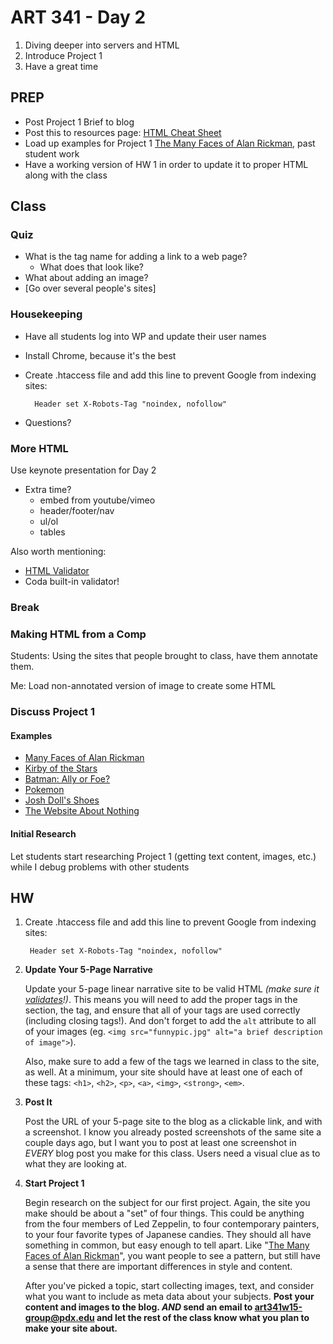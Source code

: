 ART 341 - Day 2
=======================================

1. Diving deeper into servers and HTML
2. Introduce Project 1
3. Have a great time



PREP
---------------------------------------
- Post Project 1 Brief to blog
- Post this to resources page: [HTML Cheat Sheet](http://www.addedbytes.com/download/html-cheat-sheet-v1/png/)
- Load up examples for Project 1 [The Many Faces of Alan Rickman](http://themanyfacesof.com/alan-rickman/), past student work
- Have a working version of HW 1 in order to update it to proper HTML along with the class






Class
---------------------------------------

### Quiz 
- What is the tag name for adding a link to a web page?
	- What does that look like?
- What about adding an image? 
- [Go over several people's sites]


### Housekeeping
- Have all students log into WP and update their user names
- Install Chrome, because it's the best
- Create .htaccess file and add this line to prevent Google from indexing sites:

		Header set X-Robots-Tag "noindex, nofollow"


- Questions?



### More HTML

Use keynote presentation for Day 2


- Extra time?
	- embed from youtube/vimeo
	- header/footer/nav
	- ul/ol
	- tables

Also worth mentioning:
- [HTML Validator](http://validator.w3.org/)
- Coda built-in validator!



### Break


### Making HTML from a Comp

Students: Using the sites that people brought to class, have them annotate them.

Me: Load non-annotated version of image to create some HTML



### Discuss Project 1




#### Examples
- [Many Faces of Alan Rickman](http://themanyfacesof.com/alan-rickman/)
- [Kirby of the Stars](http://web.pdx.edu/~chereea/kirby/index.html)
- [Batman: Ally or Foe?](http://web.pdx.edu/~mml2/batman_web/)
- [Pokemon](http://web.pdx.edu/~alan4/HRNZ341PRJ1/bulbasaur.html)
- [Josh Doll's Shoes](http://web.pdx.edu/~joshdoll/shoes/)
- [The Website About Nothing](http://web.pdx.edu/~phillip2/websiteaboutnothing/index.html)


#### Initial Research

Let students start researching Project 1 (getting text content, images, etc.) while I debug problems with other students














HW
---------------------------------------

1. Create .htaccess file and add this line to prevent Google from indexing sites:
	
		Header set X-Robots-Tag "noindex, nofollow"


1. **Update Your 5-Page Narrative**

	Update your 5-page linear narrative site to be valid HTML *(make sure it [validates](http://validator.w3.org/)!)*. This means you will need to add the proper tags in the <head> section, the <doctype> tag, and ensure that all of your tags are used correctly (including closing tags!). And don't forget to add the `alt` attribute to all of your images (eg. `<img src="funnypic.jpg" alt="a brief description of image">`). 

	Also, make sure to add a few of the tags we learned in class to the site, as well. At a minimum, your site should have at least one of each of these tags: `<h1>`, `<h2>`, `<p>`, `<a>`, `<img>`, `<strong>`, `<em>`.


3. **Post It**

	Post the URL of your 5-page site to the blog as a clickable link, and with a screenshot. I know you already posted screenshots of the same site a couple days ago, but I want you to post at least one screenshot in *EVERY* blog post you make for this class. Users need a visual clue as to what they are looking at.


4. **Start Project 1**

	Begin research on the subject for our first project. Again, the site you make should be about a "set" of four things. This could be anything from the four members of Led Zeppelin, to four contemporary painters, to your four favorite types of Japanese candies. They should all have something in common, but easy enough to tell apart. Like "[The Many Faces of Alan Rickman](http://themanyfacesof.com/alan-rickman/)", you want people to see a pattern, but still have a sense that there are important differences in style and content.

	After you've picked a topic, start collecting images, text, and consider what you want to include as meta data about your subjects. **Post your content and images to the blog. *AND* send an email to art341w15-group@pdx.edu and let the rest of the class know what you plan to make your site about.** 
